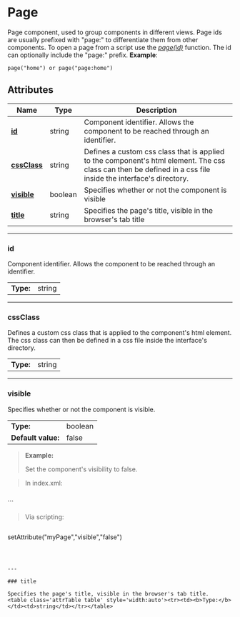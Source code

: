 
# Page

Page component, used to group components in different views.
Page ids are usually prefixed with "page:" to differentiate them from other components.
To open a page from a script use the _[page(id)](../client-scripting.html)_ function.
The id can optionally include the "page:" prefix.
**Example**:

	page("home") or page("page:home")

        
## Attributes

|Name|Type|Description|
|---|---|---|
|**[id](#id)**|string|Component identifier. Allows the component to be reached through an identifier.|
|**[cssClass](#cssClass)**|string|Defines a custom css class that is applied to the component's html element. The css class can then be defined in a css file inside the interface's directory.|
|**[visible](#visible)**|boolean|Specifies whether or not the component is visible|
|**[title](#title)**|string|Specifies the page's title, visible in the browser's tab title|


---

### id

Component identifier. Allows the component to be reached through an identifier.
<table class='attrTable table' style='width:auto'><tr><td><b>Type:</b></td><td>string</td></tr></table>



---

### cssClass

Defines a custom css class that is applied to the component's html element. The css class can then be defined in a css file inside the interface's directory.
<table class='attrTable table' style='width:auto'><tr><td><b>Type:</b></td><td>string</td></tr></table>



---

### visible

Specifies whether or not the component is visible.
<table class='attrTable table' style='width:auto'><tr><td><b>Type:</b></td><td>boolean</td></tr><tr><td><b>Default value:</b></td><td>false</td></tr></table>

>**Example:**
>
>Set the component's visibility to false.
>

>In index.xml:

>``` xml
<page id="myPage" visible="false" />
```

>Via scripting:

>``` js
setAttribute("myPage","visible","false")
```



---

### title

Specifies the page's title, visible in the browser's tab title.
<table class='attrTable table' style='width:auto'><tr><td><b>Type:</b></td><td>string</td></tr></table>

